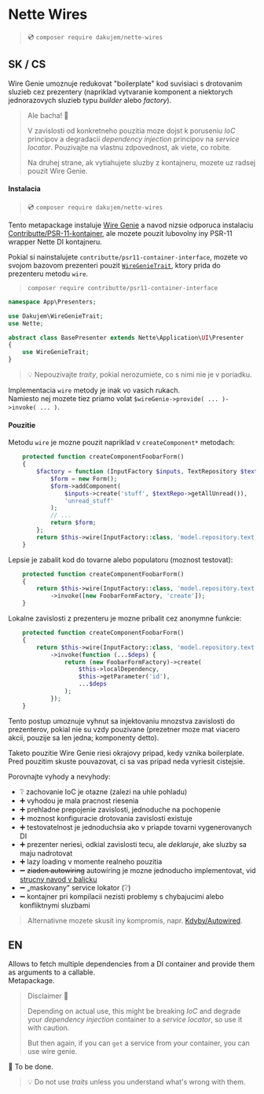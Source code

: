 # Nette Wires

> 💿 `composer require dakujem/nette-wires`


## SK / CS

Wire Genie umoznuje redukovat "boilerplate" kod suvisiaci s drotovanim sluzieb
cez prezentery (napriklad vytvaranie komponent
a niektorych jednorazovych sluzieb typu _builder_ alebo _factory_).


> Ale bacha! 🤚
>
> V zavislosti od konkretneho pouzitia moze dojst k poruseniu _IoC_ principov
> a degradacii _dependency injection_ principov na _service locator_.
> Pouzivajte na vlastnu zdpovednost, ak viete, co robite.
>
> Na druhej strane, ak vytiahujete sluzby z kontajneru,
> mozete uz radsej pouzit Wire Genie.


#### Instalacia

> 💿 `composer require dakujem/nette-wires`

Tento metapackage instaluje [Wire Genie](https://github.com/dakujem/wire-genie)
a navod nizsie odporuca instalaciu
[Contributte/PSR-11-kontajner](https://github.com/contributte/psr11-container-interface),
ale mozete pouzit lubovolny iny PSR-11 wrapper Nette DI kontajneru.


Pokial si nainstalujete `contributte/psr11-container-interface`,
mozete vo svojom bazovom prezenteri pouzit
[`WireGenieTrait`](src/WireGenieTrait.php),
ktory prida do prezenteru metodu `wire`.
> `composer require contributte/psr11-container-interface`

```php
namespace App\Presenters;

use Dakujem\WireGenieTrait;
use Nette;

abstract class BasePresenter extends Nette\Application\UI\Presenter
{
    use WireGenieTrait;
}
```
> 💡 Nepouzivajte _traity_, pokial nerozumiete, co s nimi nie je v poriadku.

Implementacia `wire` metody je inak vo vasich rukach.\
Namiesto nej mozete tiez priamo volat `$wireGenie->provide( ... )->invoke( ... )`.


#### Pouzitie

Metodu `wire` je mozne pouzit napriklad v `createComponent*` metodach:
```php
    protected function createComponentFoobarForm()
    {
        $factory = function (InputFactory $inputs, TextRepository $textRepo) {
            $form = new Form();
            $form->addComponent(
                $inputs->create('stuff', $textRepo->getAllUnread()),
                'unread_stuff'
            );
            // ...
            return $form;
        };
        return $this->wire(InputFactory::class, 'model.repository.text')->invoke($factory);
    }
```

Lepsie je zabalit kod do tovarne alebo populatoru (moznost testovat):
```php
    protected function createComponentFoobarForm()
    {
        return $this->wire(InputFactory::class, 'model.repository.text')
            ->invoke([new FoobarFormFactory, 'create']);
    }
```

Lokalne zavislosti z prezenteru je mozne pribalit cez anonymne funkcie:
```php
    protected function createComponentFoobarForm()
    {
        return $this->wire(InputFactory::class, 'model.repository.text')
            ->invoke(function (...$deps) {
                return (new FoobarFormFactory)->create(
                    $this->localDependency,
                    $this->getParameter('id'),
                    ...$deps
                );
            });
    }

```

Tento postup umoznuje vyhnut sa injektovaniu mnozstva zavislosti do prezenterov,
pokial nie su vzdy pouzivane
(prezetner moze mat viacero akcii, pouzije sa len jedna; komponenty detto).

Taketo pouzitie Wire Genie riesi okrajovy pripad, kedy vznika boilerplate.\
Pred pouzitim skuste pouvazovat, ci sa vas pripad neda vyriesit cistejsie.

Porovnajte vyhody a nevyhody:
- ❔ zachovanie IoC je otazne (zalezi na uhle pohladu)
- ➕ vyhodou je mala pracnost riesenia
- ➕ prehladne prepojenie zavislosti, jednoduche na pochopenie
- ➕ moznost konfiguracie drotovania zavislosti existuje
- ➕ testovatelnost je jednoduchsia ako v priapde tovarni vygenerovanych DI
- ➕ prezenter neriesi, odkial zavislosti tecu, ale _deklaruje_, ake sluzby sa maju nadrotovat
- ➕ lazy loading v momente realneho pouzitia
- ➖ ~~ziaden autowiring~~ autowiring je mozne jednoducho implementovat, vid [strucny navod v balicku](https://github.com/dakujem/wire-genie#automatic-dependency-resolution)
- ➖ „maskovany“ service lokator (❔)
- ➖ kontajner pri kompilacii nezisti problemy s chybajucimi alebo konfliktnymi sluzbami


> Alternativne mozete skusit iny kompromis, napr. [Kdyby/Autowired](https://github.com/Kdyby/Autowired).


## EN

Allows to fetch multiple dependencies from a DI container
and provide them as arguments to a callable.\
Metapackage.

> Disclaimer 🤚
>
> Depending on actual use, this might be breaking _IoC_
> and degrade your _dependency injection_ container to a _service locator_,
> so use it with caution.
>
> But then again, if you can `get` a service from your container, you can use wire genie.


🚧 To be done.


> 💡 Do not use _traits_ unless you understand what's wrong with them.

